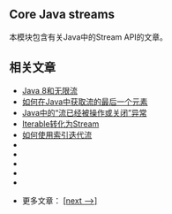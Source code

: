 ## Core Java streams

本模块包含有关Java中的Stream API的文章。

## 相关文章

+ [Java 8和无限流](docs/Java8和无限流.md)
+ [如何在Java中获取流的最后一个元素](docs/如何在Java中获取流的最后一个元素.md)
+ [Java中的“流已经被操作或关闭”异常](docs/Java中的流已经被操作或关闭异常.md)
+ [Iterable转化为Stream](docs/Iterable转化为Stream.md)
+ [如何使用索引迭代流](docs/如何使用索引迭代流.md)
+ []()
+ []()
+ []()
+ []()
+ []()

- 更多文章： [[next -->]](../java-streams-2/README.md)